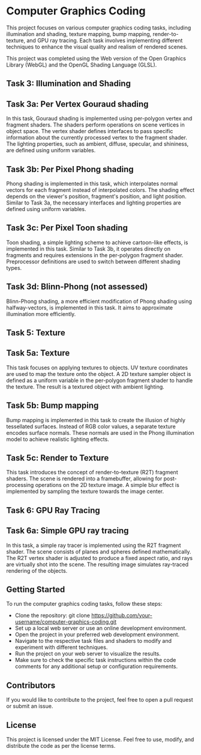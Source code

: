 # Computer Graphics Coding
This project focuses on various computer graphics coding tasks, including illumination and shading, texture mapping, bump mapping, render-to-texture, and GPU ray tracing. Each task involves implementing different techniques to enhance the visual quality and realism of rendered scenes.

This project was completed using the Web version of the Open Graphics Library (WebGL) and the OpenGL Shading Language (GLSL).

## Task 3: Illumination and Shading
## Task 3a: Per Vertex Gouraud shading
In this task, Gouraud shading is implemented using per-polygon vertex and fragment shaders. The shaders perform operations on scene vertices in object space. The vertex shader defines interfaces to pass specific information about the currently processed vertex to the fragment shader. The lighting properties, such as ambient, diffuse, specular, and shininess, are defined using uniform variables.

## Task 3b: Per Pixel Phong shading
Phong shading is implemented in this task, which interpolates normal vectors for each fragment instead of interpolated colors. The shading effect depends on the viewer's position, fragment's position, and light position. Similar to Task 3a, the necessary interfaces and lighting properties are defined using uniform variables.

## Task 3c: Per Pixel Toon shading
Toon shading, a simple lighting scheme to achieve cartoon-like effects, is implemented in this task. Similar to Task 3b, it operates directly on fragments and requires extensions in the per-polygon fragment shader. Preprocessor definitions are used to switch between different shading types.

## Task 3d: Blinn-Phong (not assessed)
Blinn-Phong shading, a more efficient modification of Phong shading using halfway-vectors, is implemented in this task. It aims to approximate illumination more efficiently.

## Task 5: Texture
## Task 5a: Texture
This task focuses on applying textures to objects. UV texture coordinates are used to map the texture onto the object. A 2D texture sampler object is defined as a uniform variable in the per-polygon fragment shader to handle the texture. The result is a textured object with ambient lighting.

## Task 5b: Bump mapping
Bump mapping is implemented in this task to create the illusion of highly tessellated surfaces. Instead of RGB color values, a separate texture encodes surface normals. These normals are used in the Phong illumination model to achieve realistic lighting effects.

## Task 5c: Render to Texture
This task introduces the concept of render-to-texture (R2T) fragment shaders. The scene is rendered into a framebuffer, allowing for post-processing operations on the 2D texture image. A simple blur effect is implemented by sampling the texture towards the image center.

## Task 6: GPU Ray Tracing
## Task 6a: Simple GPU ray tracing
In this task, a simple ray tracer is implemented using the R2T fragment shader. The scene consists of planes and spheres defined mathematically. The R2T vertex shader is adjusted to produce a fixed aspect ratio, and rays are virtually shot into the scene. The resulting image simulates ray-traced rendering of the objects.

## Getting Started
To run the computer graphics coding tasks, follow these steps:

- Clone the repository: git clone https://github.com/your-username/computer-graphics-coding.git
- Set up a local web server or use an online development environment.
- Open the project in your preferred web development environment.
- Navigate to the respective task files and shaders to modify and experiment with different techniques.
- Run the project on your web server to visualize the results.
- Make sure to check the specific task instructions within the code comments for any additional setup or configuration requirements.

## Contributors
If you would like to contribute to the project, feel free to open a pull request or submit an issue.

## License
This project is licensed under the MIT License. Feel free to use, modify, and distribute the code as per the license terms.
